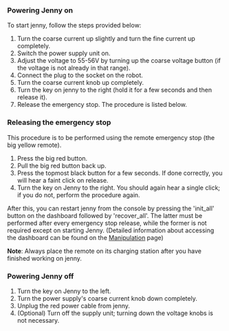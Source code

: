 ### Powering Jenny on
To start jenny, follow the steps provided below:

1. Turn the coarse current up slightly and turn the fine current up completely.
2. Switch the power supply unit on.
3. Adjust the voltage to 55-56V by turning up the coarse voltage button (if the voltage is not already in that range).
4. Connect the plug to the socket on the robot.
5. Turn the coarse current knob up completely.
6.  Turn the key on jenny to the right (hold it for a few seconds and then release it).
7.  Release the emergency stop. The procedure is listed below.

### Releasing the emergency stop

This procedure is to be performed using the remote emergency stop (the big yellow remote).  

1.  Press the big red button.
2.  Pull the big red button back up.
3.  Press the topmost black button for a few seconds. If done correctly, you will hear a faint click on release.
4.  Turn the key on Jenny to the right. You should again hear a single click; if you do not, perform the procedure again.

After this, you can restart jenny from the console by pressing the 'init_all' button on the dashboard followed by 'recover_all'. The latter must be performed after every emergency stop release, while the former is not required except on starting Jenny. (Detailed information about accessing the dashboard can be found on the [Manipulation](manipulation) page)

**Note**: Always place the remote on its charging station after you have finished working on jenny.

### Powering Jenny off

1.  Turn the key on Jenny to the left.
2.  Turn the power supply's coarse current knob down completely.
3.  Unplug the red power cable from jenny.
4.  (Optional) Turn off the supply unit; turning down the voltage knobs is not necessary.